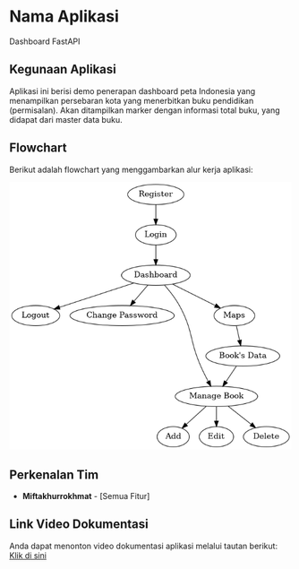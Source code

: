 # Nama Aplikasi
Dashboard FastAPI

## Kegunaan Aplikasi
Aplikasi ini berisi demo penerapan dashboard peta Indonesia yang menampilkan persebaran kota yang menerbitkan buku pendidikan (permisalan). Akan ditampilkan marker  dengan informasi total buku, yang didapat dari master data buku.

## Flowchart
Berikut adalah flowchart yang menggambarkan alur kerja aplikasi:

![Flowchart](https://github.com/akarmakna/dashboard_fastapi/blob/main/screenshoots/user_flowchart_final.png)

## Perkenalan Tim
- **Miftakhurrokhmat** - [Semua Fitur]

## Link Video Dokumentasi
Anda dapat menonton video dokumentasi aplikasi melalui tautan berikut:
[Klik di sini](https://www.youtube.com/watch?v=8Uw3QNjmgiE)
